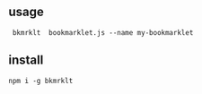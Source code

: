 ## usage
```
 bkmrklt  bookmarklet.js --name my-bookmarklet
```


## install 
```
npm i -g bkmrklt

```
